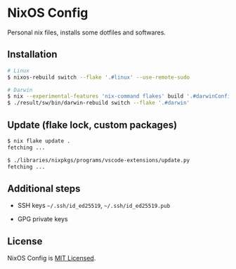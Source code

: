 <!-- markdownlint-disable MD014 -->

# NixOS Config

Personal nix files, installs some dotfiles and softwares.

## Installation

```sh
# Linux
$ nixos-rebuild switch --flake '.#linux' --use-remote-sudo

# Darwin
$ nix --experimental-features 'nix-command flakes' build '.#darwinConfigurations.darwin.system'
$ ./result/sw/bin/darwin-rebuild switch --flake '.#darwin'
```

## Update (flake lock, custom packages)

```sh
$ nix flake update .
fetching ...

$ ./libraries/nixpkgs/programs/vscode-extensions/update.py
fetching ...
```

## Additional steps

- SSH keys `~/.ssh/id_ed25519`, `~/.ssh/id_ed25519.pub`

- GPG private keys

## License

NixOS Config is [MIT Licensed](./LICENSE).
